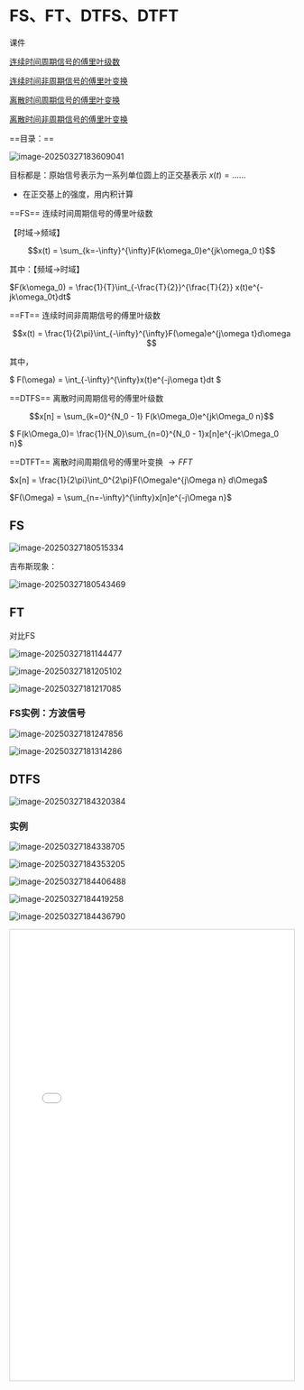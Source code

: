 # FS、FT、DTFS、DTFT

课件

[连续时间周期信号的傅里叶级数](../pdf_files/5_1_FS.pdf)

[连续时间非周期信号的傅里叶变换](../pdf_files/5_2_FT.pdf)

[离散时间周期信号的傅里叶变换](../pdf_files/5_3_DTFS.pdf)

[离散时间非周期信号的傅里叶变换](../pdf_files/5_4_DTFT.pdf)

==目录：== 

![image-20250327183609041](images/image-20250327183609041.png)

目标都是：原始信号表示为一系列单位圆上的正交基表示 $x(t)=... ...$

- 在正交基上的强度，用内积计算

==FS==   连续时间周期信号的傅里叶级数

【时域→频域】

$$x(t) = \sum_{k=-\infty}^{\infty}F(k\omega_0)e^{jk\omega_0 t}$$

其中：【频域→时域】

 $F(k\omega_0) = \frac{1}{T}\int_{-\frac{T}{2}}^{\frac{T}{2}} x(t)e^{-jk\omega_0t}dt$

==FT==  连续时间非周期信号的傅里叶级数

$$x(t) = \frac{1}{2\pi}\int_{-\infty}^{\infty}F(\omega)e^{j\omega t}d\omega $$ 

其中，

$ F(\omega) = \int_{-\infty}^{\infty}x(t)e^{-j\omega t}dt  $

==DTFS==  离散时间周期信号的傅里叶级数

$$x[n] = \sum_{k=0}^{N_0 - 1} F(k\Omega_0)e^{jk\Omega_0 n}$$ 

$ F(k\Omega_0)= \frac{1}{N_0}\sum_{n=0}^{N_0 - 1}x[n]e^{-jk\Omega_0 n}$

==DTFT== 离散时间周期信号的傅里叶变换 $\rightarrow FFT$

$x[n] = \frac{1}{2\pi}\int_0^{2\pi}F(\Omega)e^{j\Omega n} d\Omega$ 

$F(\Omega) = \sum_{n=-\infty}^{\infty}x[n]e^{-j\Omega n}$

## FS

![image-20250327180515334](images/image-20250327180515334.png)

吉布斯现象：

![image-20250327180543469](images/image-20250327180543469.png) 

## FT

对比FS

![image-20250327181144477](images/image-20250327181144477.png) 

![image-20250327181205102](images/image-20250327181205102.png) 

![image-20250327181217085](images/image-20250327181217085.png) 

### FS实例：方波信号

![image-20250327181247856](images/image-20250327181247856.png) 

![image-20250327181314286](images/image-20250327181314286.png) 



## DTFS

![image-20250327184320384](images/image-20250327184320384.png) 

### 实例

![image-20250327184338705](images/image-20250327184338705.png) 

![image-20250327184353205](images/image-20250327184353205.png) 

![image-20250327184406488](images/image-20250327184406488.png) 

![image-20250327184419258](images/image-20250327184419258.png) 

![image-20250327184436790](images/image-20250327184436790.png)



<iframe src="/Rongerr.github.io/pdf_files/5_3_DTFS.pdf" width="100%" height="800px" style="border: 1px solid #ccc; overflow: auto;"> </iframe>
